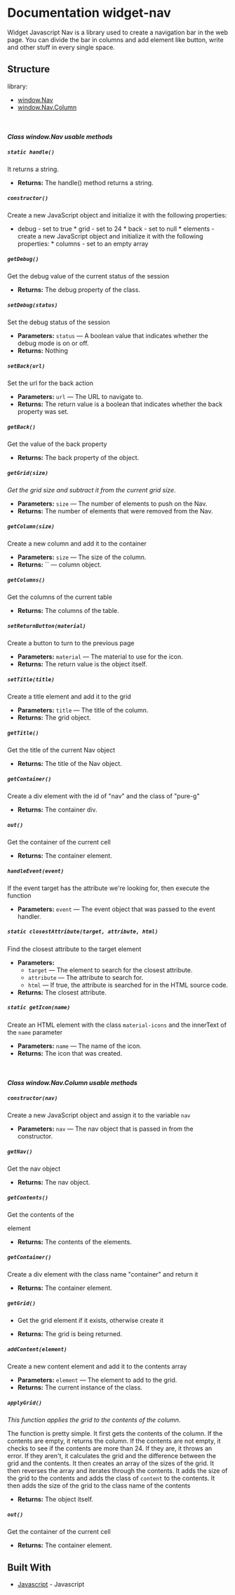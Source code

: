 # Documentation widget-nav

Widget Javascript Nav is a library used to create a navigation bar in the web page. You can divide the bar in columns and add element like button, write and other stuff in every single space.

## Structure

library:
- [window.Nav](https://github.com/energia-source/widget-nav/tree/main/lib#class-windownav-usable-methods)
- [window.Nav.Column](https://github.com/energia-source/widget-nav/tree/main/lib#class-windownavcolumn-usable-methods)

<br>

#### ***Class window.Nav usable methods***

##### `static handle()`

It returns a string.

 * **Returns:** The handle() method returns a string.

##### `constructor()`

Create a new JavaScript object and initialize it with the following properties:

* debug - set to true * grid - set to 24 * back - set to null * elements - create a new JavaScript object and initialize it with the following properties: * columns - set to an empty array

##### `getDebug()`

Get the debug value of the current status of the session

 * **Returns:** The debug property of the class.

##### `setDebug(status)`

Set the debug status of the session

 * **Parameters:** `status` — A boolean value that indicates whether the debug mode is on or off.
 * **Returns:** Nothing 

##### `setBack(url)`

Set the url for the back action

 * **Parameters:** `url` — The URL to navigate to.
 * **Returns:** The return value is a boolean that indicates whether the back property was set.

##### `getBack()`

Get the value of the back property

 * **Returns:** The back property of the object.

##### `getGrid(size)`

*Get the grid size and subtract it from the current grid size.*

 * **Parameters:** `size` — The number of elements to push on the Nav.
 * **Returns:** The number of elements that were removed from the Nav.

##### `getColumn(size)`

Create a new column and add it to the container

 * **Parameters:** `size` — The size of the column.
 * **Returns:** `` — column object.

##### `getColumns()`

Get the columns of the current table

 * **Returns:** The columns of the table.

##### `setReturnButton(material)`

Create a button to turn to the previous page

 * **Parameters:** `material` — The material to use for the icon.
 * **Returns:** The return value is the object itself.

##### `setTitle(title)`

Create a title element and add it to the grid

 * **Parameters:** `title` — The title of the column.
 * **Returns:** The grid object.

##### `getTitle()`

Get the title of the current Nav object

 * **Returns:** The title of the Nav object.

##### `getContainer()`

Create a div element with the id of "nav" and the class of "pure-g"

 * **Returns:** The container div.

##### `out()`

Get the container of the current cell

 * **Returns:** The container element.

##### `handleEvent(event)`

If the event target has the attribute we're looking for, then execute the function

 * **Parameters:** `event` — The event object that was passed to the event handler.

##### `static closestAttribute(target, attribute, html)`

Find the closest attribute to the target element

 * **Parameters:**
   * `target` — The element to search for the closest attribute.
   * `attribute` — The attribute to search for.
   * `html` — If true, the attribute is searched for in the HTML source code.
 * **Returns:** The closest attribute.

##### `static getIcon(name)`

Create an HTML element with the class `material-icons` and the innerText of the `name` parameter

 * **Parameters:** `name` — The name of the icon.
 * **Returns:** The icon that was created.

<br>

#### ***Class window.Nav.Column usable methods***

##### `constructor(nav)`

Create a new JavaScript object and assign it to the variable `nav`

 * **Parameters:** `nav` — The nav object that is passed in from the constructor.

##### `getNav()`

Get the nav object

 * **Returns:** The nav object.

##### `getContents()`

Get the contents of the <div> element

 * **Returns:** The contents of the elements.

##### `getContainer()`

Create a div element with the class name "container" and return it

 * **Returns:** The container element.

##### `getGrid()`

* Get the grid element if it exists, otherwise create it

 * **Returns:** The grid is being returned.

##### `addContent(element)`

Create a new content element and add it to the contents array

 * **Parameters:** `element` — The element to add to the grid.
 * **Returns:** The current instance of the class.

##### `applyGrid()`

*This function applies the grid to the contents of the column.*

The function is pretty simple. It first gets the contents of the column. If the contents are empty, it returns the column. If the contents are not empty, it checks to see if the contents are more than 24. If they are, it throws an error. If they aren't, it calculates the grid and the difference between the grid and the contents. It then creates an array of the sizes of the grid. It then reverses the array and iterates through the contents. It adds the size of the grid to the contents and adds the class of `content` to the contents. It then adds the size of the grid to the class name of the contents

 * **Returns:** The object itself.

##### `out()`

Get the container of the current cell

 * **Returns:** The container element.

## Built With

* [Javascript](https://www.javascript.com/) - Javascript
